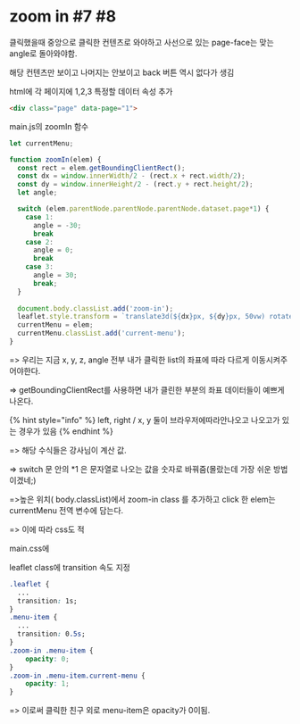 # zoom in #7 #8

클릭했을때 중앙으로 클릭한 컨텐츠로 와야하고 사선으로 있는 page-face는 맞는 angle로 돌아와야함.

해당 컨텐츠만 보이고 나머지는 안보이고 back 버튼 역시 없다가 생김



html에 각 페이지에 1,2,3 특정할 데이터 속성 추가

```html
<div class="page" data-page="1">
```



main.js의 zoomIn 함수

```javascript
let currentMenu;

function zoomIn(elem) {
  const rect = elem.getBoundingClientRect();
  const dx = window.innerWidth/2 - (rect.x + rect.width/2);
  const dy = window.innerHeight/2 - (rect.y + rect.height/2);
  let angle;

  switch (elem.parentNode.parentNode.parentNode.dataset.page*1) {
    case 1:
      angle = -30;
      break
    case 2:
      angle = 0;
      break
    case 3:
      angle = 30;
      break;
  }
 
  document.body.classList.add('zoom-in');
  leaflet.style.transform = `translate3d(${dx}px, ${dy}px, 50vw) rotateY(${angle}deg)`;
  currentMenu = elem;
  currentMenu.classList.add('current-menu');
}
```

\=> 우리는 지금 x, y, z, angle 전부 내가 클릭한 list의 좌표에 따라 다르게 이동시켜주어야한다.

\=> getBoundingClientRect를 사용하면 내가 클린한 부분의 좌표 데이터들이 예쁘게 나온다.

{% hint style="info" %}
left, right / x, y 둘이 브라우저에따라안나오고 나오고가 있는 경우가 있음
{% endhint %}

\=> 해당 수식들은 강사님이 계산 값.

\=>  switch 문 안의 \*1 은 문자열로 나오는 값을 숫자로 바꿔줌(몰랐는데 가장 쉬운 방법이겠네;)



\=>높은 위치( body.classList)에서  zoom-in class 를 추가하고  click 한 elem는 currentMenu 전역 변수에 담는다.

\=> 이에 따라 css도 적



main.css에&#x20;

leaflet class에 transition 속도 지정

```css
.leaflet {
  ...
  transition: 1s;
}
.menu-item {
  ...
  transition: 0.5s;
}
.zoom-in .menu-item {
	opacity: 0;
}
.zoom-in .menu-item.current-menu {
	opacity: 1;
}
```

\=> 이로써 클릭한 친구 외로 menu-item은 opacity가 0이됨.



